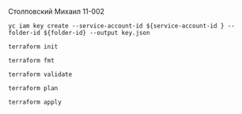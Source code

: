 Столповский Михаил 11-002


```
yc iam key create --service-account-id ${service-account-id } --folder-id ${folder-id} --output key.json
```
```
terraform init
```
```
terraform fmt
```
```
terraform validate
```
```
terraform plan
```
```
terraform apply
```